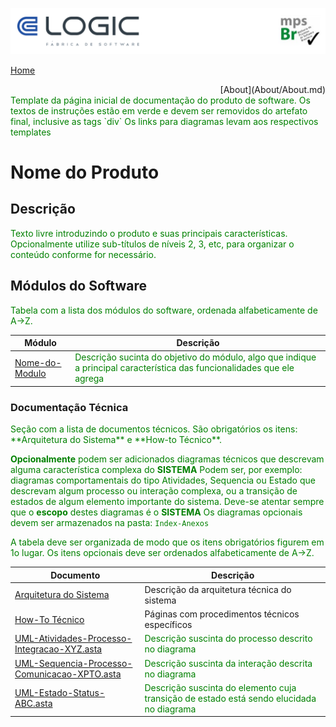 ![Cabecalho](Index-Anexos/Cabecalho.png)

[Home](Index.md)

<div align="right"> [About](About/About.md) </div>



<div style="color:green">
  Template da página inicial de documentação do produto de software.  Os textos de instruções estão em verde e devem ser removidos do artefato final, inclusive as tags `div`
  Os links para diagramas levam aos respectivos templates
</div>

# Nome do Produto

## Descrição

<div style="color:green">
  Texto livre introduzindo o produto e suas principais características. Opcionalmente utilize sub-títulos de níveis 2, 3, etc, para organizar o conteúdo conforme for necessário.
</div>

## Módulos do Software

<div style="color:green">
  Tabela com a lista dos módulos do software, ordenada alfabeticamente de A->Z.
  <br>
</div>

| Módulo                                                    | Descrição                                                                                                                                    |
|-----------------------------------------------------------|----------------------------------------------------------------------------------------------------------------------------------------------|
| [Nome-do-Modulo](Modulo-Nome-do-Modulo/Modulo-Nome-do-Modulo.md) | <div style="color:green"> Descrição sucinta do objetivo do módulo, algo que indique a principal característica das funcionalidades que ele agrega </div> |


### Documentação Técnica

<div style="color:green">
  Seção com a lista de documentos técnicos. São obrigatórios os itens: **Arquitetura do Sistema** e **How-to Técnico**.

  **Opcionalmente** podem ser adicionados diagramas técnicos que descrevam alguma característica complexa do **SISTEMA**
  Podem ser, por exemplo:  diagramas comportamentais do tipo Atividades, Sequencia ou Estado que descrevam algum processo ou interação complexa, ou a transição de estados de algum elemento importante do sistema.
  Deve-se atentar sempre que o **escopo** destes diagramas é o **SISTEMA**
  Os diagramas opcionais devem ser armazenados na pasta: `Index-Anexos`

  A tabela deve ser organizada de modo que os itens obrigatórios figurem em 1o lugar. Os itens opcionais deve ser ordenados alfabeticamente de A->Z.
  <br>
</div>

| Documento                                                                                                 | Descrição                                                                                                                |
|-----------------------------------------------------------------------------------------------------------|--------------------------------------------------------------------------------------------------------------------------|
| [Arquitetura do Sistema](Arquitetura/Arquitetura-Index.md)                                                      | Descrição da arquitetura técnica do sistema                                                                              |
| [How-To Técnico](How-To-Tecnico/How-To-Tecnico.md)                                                        | Páginas com procedimentos técnicos específicos                                                                           |
| [UML-Atividades-Processo-Integracao-XYZ.asta](Index-Anexos/UML-Atividades-Processo-Integracao-XYZ.asta)   | <div style="color:green"> Descrição suscinta do processo descrito no diagrama </div>                                     |
| [UML-Sequencia-Processo-Comunicacao-XPTO.asta](Index-Anexos/UML-Sequencia-Processo-Comunicacao-XPTO.asta) | <div style="color:green"> Descrição suscinta da interação descrita no diagrama </div>                                     |
| [UML-Estado-Status-ABC.asta](Index-Anexos/UML-Estado-Status-ABC.asta)                                     | <div style="color:green"> Descrição suscinta do elemento cuja transição de estado está sendo elucidada no diagrama </div> |
